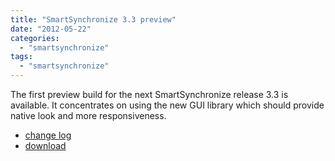 ```yaml
---
title: "SmartSynchronize 3.3 preview"
date: "2012-05-22"
categories: 
  - "smartsynchronize"
tags: 
  - "smartsynchronize"
---
```


The first preview build for the next SmartSynchronize release 3.3 is available. It concentrates on using the new GUI library which should provide native look and more responsiveness.

- [change log](http://www.syntevo.com/smartsynchronize/changelog-eap.txt)
- [download](http://www.syntevo.com/smartsynchronize/early-access.html)
